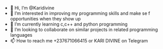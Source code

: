 - 👋 Hi, I’m @Karidivine
- 👀 I’m interested in improving my programming skills and make se f opportunities when they show up
- 🌱 I’m currently learning c,c++ and python programming
- 💞️ I’m looking to collaborate on  similar projects in related programming languages
- 📫 How to reach me +237671066415 or KARI DIVINE on Telegram

<!---
Karidivine/Karidivine is a ✨ special ✨ repository because its `README.md` (this file) appears on your GitHub profile.
You can click the Preview link to take a look at your changes.
--->
